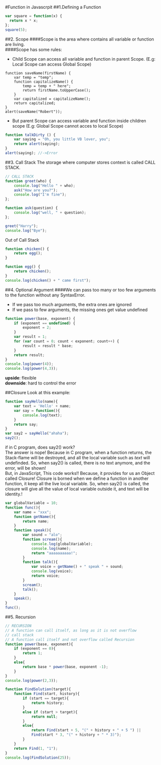 #Function in Javascrpit
##1.Defining a Function
```javascript
var square = function(x) {
  return x * x;
};
square(5);
```
##2. Scope
####Scope is the area where contains all variable or function are living. </br>
####Scope has some rules:
+ Child Scope can access all variable and function in parent Scope. (E.g: Local Scope can access Global Scope)
```javascrpit
function saveName(firstName) {
    var temp = "temp";
    function capitalizeName() {
        temp = temp + " here";
        return firstName.toUpperCase();
    }
    var capitalized = capitalizeName();
    return capitalized;
}
alert(saveName("Robert"));
```
+ But parent Scope can access variable and function inside children scope (E.g: Global Scope cannot acces to local Scope)
```javascript
function talkDirty () {
    var saying = "Oh, you little VB lover, you";
    return alert(saying);
}
alert(saying); //->Error
```


##3. Call Stack
The storage where computer stores context is called CALL STACK.
```javascript
// CALL STACK
function greet(who) {
    console.log("Hello " + who);
    ask("How are you?");
    console.log("I'm fine");
};

function ask(question) {
    console.log("well, " + question);
};

greet("Harry");
console.log("Bye");
```

Out of Call Stack
```javascript
function chicken() {
    return egg();
}

function egg() {
    return chicken();
}
console.log(chicken() + " came first");
```

##4. Optional Argument
####We can pass too many or too few arguments to the function without any SyntaxError. 
+ If we pass too much arguments, the extra ones are ignored
+ If we pass to few arguments, the missing ones get value undefined
```javascript
function power(base, exponent) {
    if (exponent == undefined) {
        exponent = 2;
    }
    var result = 1;
    for (var count = 0; count < exponent; count++) {
        result = result * base;
    }
    return result;
}
console.log(power(4)); 
console.log(power(4,3));
```
**upside**: flexible </br>
**downside**: hard to control the error

##Closure
Look at this example: 
```javascript
function sayHello(name){
    var text = 'Hello' + name;
    var say = function(){
        console.log(text);
    }
    return say;
}
var say2 = sayHello("ahaha");
say2();
```
if in C program, does say2() work? <br/>
The answer is nope! Because in C program, when a function returns, the Stack-flame will be destroyed, and all the local variable such as *text* will undefinded. So, when say2() is called, there is no text anymore, and the error, will be shown! </br>
But, in JavaScript, This code works!! Because, it provides for us an Object called Closure! Closure is borned when we define a function in another function, it keep all the live local variable. So, when say2() is called, the closure will give all the value of local variable outside it, and text will be identity.!

```javascript
var globalVariable = 10;
function func(){
    var name = "xxx";
    function getName(){
        return name;
    }
    function speak(){
        var sound = "alo";
        function scream(){
            console.log(globalVariable);
            console.log(name);
            return "aaaaaaaaaa!";
        }
        function talk(){
            var voice = getName() + " speak " + sound;
            console.log(voice);
            return voice;
        }
        scream();
        talk();
    }
    speak();
}
func();
```

##5. Recursion
```javascript
// RECURSION
// A function can call itself, as long as it is not overflow 
// call stack
// A function call itself and not overflow called Recursion
function power(base, exponent){
    if (exponent == 0){
        return 1;
    }
    else{
        return base * power(base, exponent -1);
    } 
}
console.log(power(2,3));

function FindSolution(target){
    function Find(start, history){
        if (start == target){
            return history;
        }
        else if (start > target){
            return null;
        } 
        else{
            return Find(start + 5, "(" + history + " + 5 ") ||
            Find(start * 3, "(" + history + " * 3)");
        }
    }
    return Find(1, "1");
}
console.log(FindSolution(25));
```